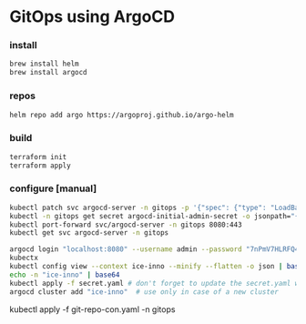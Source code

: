 # GitOps using ArgoCD

### install
```sh
brew install helm
brew install argocd
```

### repos
```sh
helm repo add argo https://argoproj.github.io/argo-helm
```

### build
```sh
terraform init
terraform apply
```

### configure [manual]
```sh
kubectl patch svc argocd-server -n gitops -p '{"spec": {"type": "LoadBalancer"}}'
kubectl -n gitops get secret argocd-initial-admin-secret -o jsonpath="{.data.password}" | base64 -d; echo
kubectl port-forward svc/argocd-server -n gitops 8080:443
kubectl get svc argocd-server -n gitops

argocd login "localhost:8080" --username admin --password "7nPmV7HLRFQ4n4GA" --insecure
kubectx
kubectl config view --context ice-inno --minify --flatten -o json | base64 -w 0
echo -n "ice-inno" | base64
kubectl apply -f secret.yaml # don't forget to update the secret.yaml with the base64 output, on fields name and config respectively
argocd cluster add "ice-inno"  # use only in case of a new cluster
```

kubectl apply -f git-repo-con.yaml -n gitops
```
